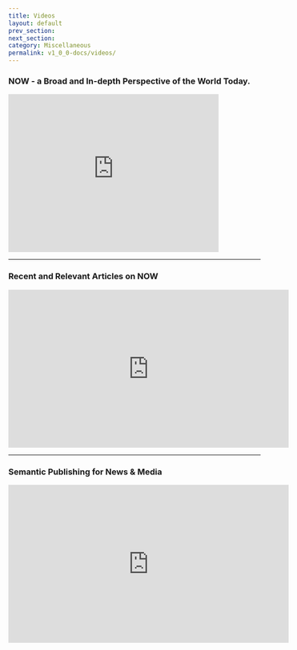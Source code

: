 ```yaml
---
title: Videos
layout: default
prev_section:
next_section:
category: Miscellaneous
permalink: v1_0_0-docs/videos/
---
```


### NOW - a Broad and In-depth Perspective of the World Today.

<iframe width="420" height="315" src="https://www.youtube.com/embed/e6SSgHMYzuk" frameborder="0" allowfullscreen></iframe>

***

### Recent and Relevant Articles on NOW
<iframe width="560" height="315" src="https://www.youtube.com/embed/gqGFvMWey-w" frameborder="0" allowfullscreen></iframe>

***

### Semantic Publishing for News & Media

<iframe width="560" height="315" src="https://www.youtube.com/embed/7tk5FrZXjGI" frameborder="0" allowfullscreen></iframe>
